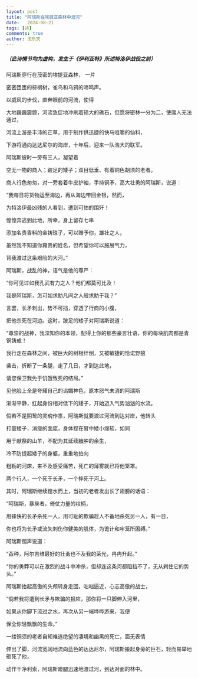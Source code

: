 ```yaml
---
layout: post
title: "阿瑞斯在埃提亚森林中渡河"
date:   2024-08-21
tags: [诗]
comments: true
author: 沈乐天
---
```

##### （此诗情节均为虚构，发生于《伊利亚特》所述特洛伊战役之前）

阿瑞斯穿行在茂密的埃提亚森林， 一片

密密匝匝的棕榈树，雀鸟和乌鸦的啼鸣声。

以威风的步伐，直奔眼前的河流，使得

大地巍巍震颤，河流急促地冲刷着硕大的礁石，但愿将密林一分为二，使庸人无法通过，

河流上游是丰沛的芒草，用于制作供迅捷的快马咀嚼的仙料，

下游将通向达达尼尔的海岸，十年后，迎来一队浩大的联军。

阿瑞斯彼时一旁有三人，凝望着

空无一物的商人；跛足的矮子；双目低垂、有着铜色胡须的老者。

商人行色匆匆，对一旁套着牛皮护袖，手持铜矛，高大壮勇的阿瑞斯，说道：

“我每日将货物运至海边，再从海边带回金银，然而，

为特洛伊最凶残的人看到，遭到可怕的围歼！

惶惶奔逃到此地，所幸，身上留存七串

添加名贵香料的金铸珠子，可以赠予你，雄壮之人，

虽然我不知道你雍贵的姓名，但希望你可以施展气力，

背我渡过这条艰险的大河。”

阿瑞斯，战乱的神，语气是他的尊严：

“你可见过如我孔武有力之人？他们都莫可比及！

我是阿瑞斯，怎可如求助凡间之人般求助于我？”

言罢，长矛刺出，势不可挡，穿透了行商的小腹，

把他杀死在河边。这时，跛足的矮子对阿瑞斯说道：

“尊崇的战神，我深知你的本领，配得上你的那些豪言壮语，你的每块肌肉都是青铜铸成！

我行走在森林之间，被巨大的树根绊倒，又被敏捷的恰诺野狼

袭击，折断了一条腿，走了几日，才到达此地，

请您保卫我免于饥饿致死的结局。”

见他脸上全是夸耀自己的谄媚神色，原本怒气未消的阿瑞斯

渐渐平静，扛起身份相对低下的矮子，开始迈入气势汹汹的水流。

倘若不是阴鸷的灵魂作祟，阿瑞斯就要渡过河流到达对岸，他转头

打量矮子，消瘦的面庞，身体捏在臂中矮小绵软，如同

用于献祭的山羊，不配为其延续臃肿的余生，

冷不防提起矮子的身躯，重重地拍向

粗粝的河床，来不及感受痛苦，死亡的薄雾就已将他笼罩。

两个行人，一个死于长矛，一个摔死于河上。

其时，阿瑞斯继续蹚水而上，当初的老者发出长了翅膀的话语：

“阿瑞斯，暴戾者，倚仗力量的权柄，

用锋快的长矛杀死一人，用可耻的欺骗趁人不备地杀死另一人，有一日，

你也将为长矛或流矢刺伤你健美的肌体，为诡计和牢笼所困缚。”

阿瑞斯朗声说道：

“孬种，阿尔吉维最好的壮勇也不及我的荣光，冉冉升起。”

“你的勇莽可以在激烈的战斗中冲杀，但却连这条河都阻挡不了，无从刹住它的势头。”

阿瑞斯抬起高傲的头颅转身走回，咄咄逼近，心志高傲的战士，

“倘若我将遭到长矛与欺骗的报应，那你将一只脚伸入河里，

如果从你脚下流过之水，再次从另一端哗哗游来，我便

保全你轻飘飘的生命。”

一缕铜须的老者自知难逃绝望的凄境和幽黑的死亡，面无表情

伸出了脚，河流宽阔地流向蓝色的达达尼尔，阿瑞斯搬起身旁的巨石，轻而易举地砸死了他，

动作干净利索，阿瑞斯蹬腿迅速地渡过河，到达对面的林中。
